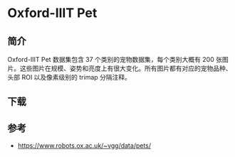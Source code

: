 # Oxford-IIIT Pet

## 简介

Oxford-IIIT Pet 数据集包含 37 个类别的宠物数据集，每个类别大概有 200 张图片。这些图片在规模、姿势和亮度上有很大变化。所有图片都有对应的宠物品种、头部 ROI 以及像素级别的 trimap 分隔注释。

## 下载

## 参考

- https://www.robots.ox.ac.uk/~vgg/data/pets/
